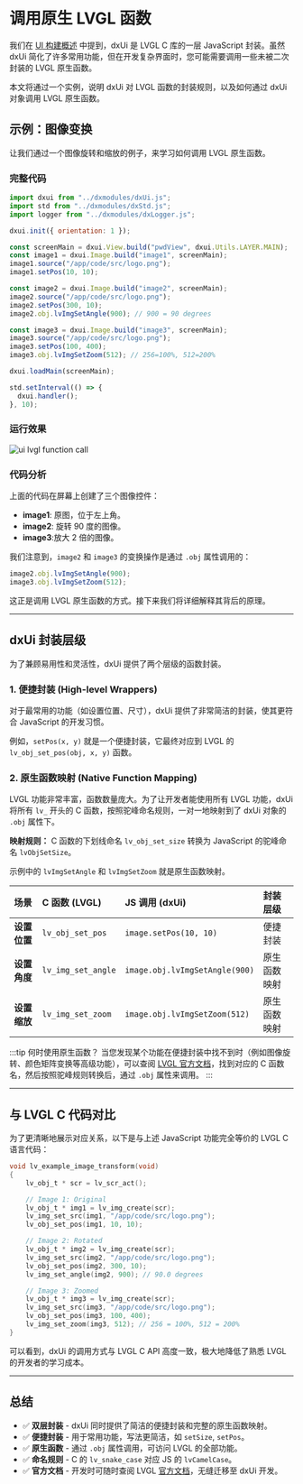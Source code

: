 # 调用原生 LVGL 函数

我们在 [UI 构建概述](./overview.md) 中提到，dxUi 是 LVGL C 库的一层 JavaScript 封装。虽然 dxUi 简化了许多常用功能，但在开发复杂界面时，您可能需要调用一些未被二次封装的 LVGL 原生函数。

本文将通过一个实例，说明 dxUi 对 LVGL 函数的封装规则，以及如何通过 dxUi 对象调用 LVGL 原生函数。

## 示例：图像变换

让我们通过一个图像旋转和缩放的例子，来学习如何调用 LVGL 原生函数。

### 完整代码

```javascript
import dxui from "../dxmodules/dxUi.js";
import std from "../dxmodules/dxStd.js";
import logger from "../dxmodules/dxLogger.js";

dxui.init({ orientation: 1 });

const screenMain = dxui.View.build("pwdView", dxui.Utils.LAYER.MAIN);
const image1 = dxui.Image.build("image1", screenMain);
image1.source("/app/code/src/logo.png");
image1.setPos(10, 10);

const image2 = dxui.Image.build("image2", screenMain);
image2.source("/app/code/src/logo.png");
image2.setPos(300, 10);
image2.obj.lvImgSetAngle(900); // 900 = 90 degrees

const image3 = dxui.Image.build("image3", screenMain);
image3.source("/app/code/src/logo.png");
image3.setPos(100, 400);
image3.obj.lvImgSetZoom(512); // 256=100%, 512=200%

dxui.loadMain(screenMain);

std.setInterval(() => {
  dxui.handler();
}, 10);
```

### 运行效果

![ui lvgl function call](/img/ui/lvglfunc.png)

### 代码分析

上面的代码在屏幕上创建了三个图像控件：

- **image1**: 原图，位于左上角。
- **image2**: 旋转 90 度的图像。
- **image3**:放大 2 倍的图像。

我们注意到，`image2` 和 `image3` 的变换操作是通过 `.obj` 属性调用的：

```javascript
image2.obj.lvImgSetAngle(900);
image3.obj.lvImgSetZoom(512);
```

这正是调用 LVGL 原生函数的方式。接下来我们将详细解释其背后的原理。

---

## dxUi 封装层级

为了兼顾易用性和灵活性，dxUi 提供了两个层级的函数封装。

### 1. 便捷封装 (High-level Wrappers)

对于最常用的功能（如设置位置、尺寸），dxUi 提供了非常简洁的封装，使其更符合 JavaScript 的开发习惯。

例如，`setPos(x, y)` 就是一个便捷封装，它最终对应到 LVGL 的 `lv_obj_set_pos(obj, x, y)` 函数。

### 2. 原生函数映射 (Native Function Mapping)

LVGL 功能非常丰富，函数数量庞大。为了让开发者能使用所有 LVGL 功能，dxUi 将所有 `lv_` 开头的 C 函数，按照驼峰命名规则，一对一地映射到了 dxUi 对象的 `.obj` 属性下。

**映射规则：** C 函数的下划线命名 `lv_obj_set_size` 转换为 JavaScript 的驼峰命名 `lvObjSetSize`。

示例中的 `lvImgSetAngle` 和 `lvImgSetZoom` 就是原生函数映射。

| 场景         | C 函数 (LVGL)      | JS 调用 (dxUi)                 | 封装层级     |
| :----------- | :----------------- | :----------------------------- | :----------- |
| **设置位置** | `lv_obj_set_pos`   | `image.setPos(10, 10)`         | 便捷封装     |
| **设置角度** | `lv_img_set_angle` | `image.obj.lvImgSetAngle(900)` | 原生函数映射 |
| **设置缩放** | `lv_img_set_zoom`  | `image.obj.lvImgSetZoom(512)`  | 原生函数映射 |

:::tip 何时使用原生函数？
当您发现某个功能在便捷封装中找不到时（例如图像旋转、颜色矩阵变换等高级功能），可以查阅 [LVGL 官方文档](https://docs.lvgl.io/8.3/widgets/core/img.html)，找到对应的 C 函数名，然后按照驼峰规则转换后，通过 `.obj` 属性来调用。
:::

---

## 与 LVGL C 代码对比

为了更清晰地展示对应关系，以下是与上述 JavaScript 功能完全等价的 LVGL C 语言代码：

```c
void lv_example_image_transform(void)
{
    lv_obj_t * scr = lv_scr_act();

    // Image 1: Original
    lv_obj_t * img1 = lv_img_create(scr);
    lv_img_set_src(img1, "/app/code/src/logo.png");
    lv_obj_set_pos(img1, 10, 10);

    // Image 2: Rotated
    lv_obj_t * img2 = lv_img_create(scr);
    lv_img_set_src(img2, "/app/code/src/logo.png");
    lv_obj_set_pos(img2, 300, 10);
    lv_img_set_angle(img2, 900); // 90.0 degrees

    // Image 3: Zoomed
    lv_obj_t * img3 = lv_img_create(scr);
    lv_img_set_src(img3, "/app/code/src/logo.png");
    lv_obj_set_pos(img3, 100, 400);
    lv_img_set_zoom(img3, 512); // 256 = 100%, 512 = 200%
}
```

可以看到，dxUi 的调用方式与 LVGL C API 高度一致，极大地降低了熟悉 LVGL 的开发者的学习成本。

---

## 总结

- ✅ **双层封装** - dxUi 同时提供了简洁的便捷封装和完整的原生函数映射。
- ✅ **便捷封装** - 用于常用功能，写法更简洁，如 `setSize`, `setPos`。
- ✅ **原生函数** - 通过 `.obj` 属性调用，可访问 LVGL 的全部功能。
- ✅ **命名规则** - C 的 `lv_snake_case` 对应 JS 的 `lvCamelCase`。
- ✅ **官方文档** - 开发时可随时查阅 LVGL [官方文档](https://docs.lvgl.io/8.3/)，无缝迁移至 dxUi 开发。
